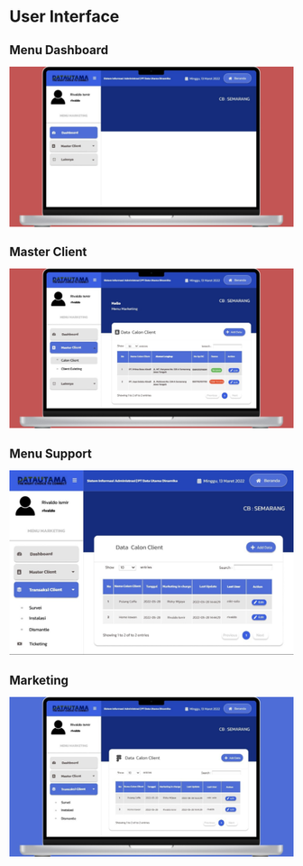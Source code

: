# User Interface

## **Menu Dashboard**

![](<../.gitbook/assets/image (13) (1) (1).png>)

## **Master Client**

![](<../.gitbook/assets/image (1) (1).png>)

## **Menu Support**

![](<../.gitbook/assets/image (5).png>)

## **Marketing**

![](<../.gitbook/assets/image (9) (1) (1).png>)
